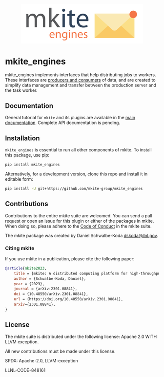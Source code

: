 <div align="center">
  <img src=docs/_static/mkite-engines.svg width="400"><br>
</div>

# mkite_engines

mkite_engines implements interfaces that help distributing jobs to workers.
These interfaces are [producers and consumers](https://en.wikipedia.org/wiki/Producer%E2%80%93consumer_problem) of data, and are created to simplify data management and transfer between the production server and the task worker.

## Documentation

General tutorial for `mkite` and its plugins are available in the [main documentation](https://www.mkite.org).
Complete API documentation is pending.

## Installation

`mkite_engines` is essential to run all other components of mkite. To install this package, use pip:

```bash
pip install mkite_engines
```

Alternatively, for a development version, clone this repo and install it in editable form:

```bash
pip install -U git+https://github.com/mkite-group/mkite_engines
```

## Contributions

Contributions to the entire mkite suite are welcomed.
You can send a pull request or open an issue for this plugin or either of the packages in mkite.
When doing so, please adhere to the [Code of Conduct](CODE_OF_CONDUCT.md) in the mkite suite.

The mkite package was created by Daniel Schwalbe-Koda <dskoda@llnl.gov>.

### Citing mkite

If you use mkite in a publication, please cite the following paper:

```bibtex
@article{mkite2023,
    title = {mkite: A distributed computing platform for high-throughput materials simulations},
    author = {Schwalbe-Koda, Daniel},
    year = {2023},
    journal = {arXiv:2301.08841},
    doi = {10.48550/arXiv.2301.08841},
    url = {https://doi.org/10.48550/arXiv.2301.08841},
    arxiv={2301.08841},
}
```

## License

The mkite suite is distributed under the following license: Apache 2.0 WITH LLVM exception.

All new contributions must be made under this license.

SPDX: Apache-2.0, LLVM-exception

LLNL-CODE-848161
